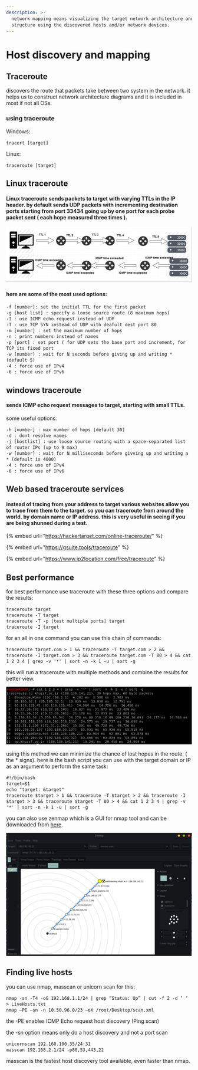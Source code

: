 ```yaml
---
description: >-
  network mapping means visualizing the target network architecture and
  structure using the discovered hosts and/or network devices.
---
```


# Host discovery and mapping

## Traceroute

discovers the route that packets take between two system in the network. it helps us to construct network architecture diagrams and it is included in most if not all OSs.

### using traceroute

Windows:

```text
tracert [target]
```

Linux:

```text
traceroute [target] 
```

## Linux traceroute

#### Linux traceroute sends packets to target with varying TTLs in the IP header. by default sends UDP packets with incrementing destination ports starting from port 33434 going up by one port for each probe packet sent \( each hope measured three times \).

![](../../../.gitbook/assets/tr.png)

#### here are some of the most used options:

```text
-f [number]: set the initial TTL for the first packet
-g [host list] : specify a loose source route (8 maximum hops)
-I : use ICMP echo request instead of UDP
-T : use TCP SYN instead of UDP with deafult dest port 80
-m [number] : set the maximum number of hops
-n : print numbers instead of names
-p [port] : set port ( for UDP sets the base port and increment, for TCP its fixed port
-w [number] : wait for N seconds before giving up and writing * (default 5)
-4 : force use of IPv4
-6 : force use of IPv6
```

## windows traceroute

#### sends ICMP echo request messages to target, starting with small TTLs.

some useful options:

```text
-h [number] : max number of hops (default 30)
-d : dont resolve names
-j [hostlist] : use loose source routing with a space-separated list of router IPs (up to 9 max)
-w [number] : wait for N milliseconds before givving up and writing a * (default is 4000)
-4 : force use of IPv4
-6 : force use of IPv6
```

## Web based traceroute services

#### instead of tracing from your address to target various websites allow you to trace from them to the target. so you can traceroute from around the world. by domain name or IP address. this is very useful in seeing if you are being shunned during a test.

{% embed url="https://hackertarget.com/online-traceroute/" %}

{% embed url="https://gsuite.tools/traceroute" %}

{% embed url="https://www.ip2location.com/free/traceroute" %}

## Best performance

for best performance use traceroute with these three options and compare the results:

```text
traceroute target
traceroute -T target
traceroute -T -p [test multiple ports] target
traceroute -I target
```

for an all in one command you can use this chain of commands:

```text
traceroute target.com > 1 && traceroute -T target.com > 2 && traceroute -I target.com > 3 && traceroute target.com -T 80 > 4 && cat 1 2 3 4 | grep -v '*' | sort -n -k 1 -u | sort -g
```

this will run a traceroute with multiple methods and combine the results for better view.

![](../../../.gitbook/assets/tr2.png)

using this method we can minimize the chance of lost hopes in the route. \( the \* signs\). here is the bash script you can use with the target domain or IP as an argument to perform the same task:

```text
#!/bin/bash 
target=$1
echo "target: &target"
traceroute $target > 1 && traceroute -T $target > 2 && traceroute -I $target > 3 && traceroute $target -T 80 > 4 && cat 1 2 3 4 | grep -v '*' | sort -n -k 1 -u | sort -g 
```

you can also use zenmap which is a GUI for nmap tool and can be downloaded from [here](https://nmap.org/zenmap/).

![](../../../.gitbook/assets/zenmap.png)

## Finding live hosts

you can use nmap, masscan or unicorn scan for this:

```text
nmap -sn -T4 -oG 192.168.1.1/24 | grep “Status: Up” | cut -f 2 -d ‘ ‘ > LiveHosts.txt
nmap –PE –sn -n 10.50.96.0/23 –oX /root/Desktop/scan.xml
```

the -PE enables ICMP Echo request host discovery \(Ping scan\)

 the -sn option means only do a host discovery and not a port scan

```text
unicornscan 192.168.100.35/24:31
masscan 192.168.2.1/24 -p80,53,443,22
```

masscan is the fastest host discovery tool available, even faster than nmap.

